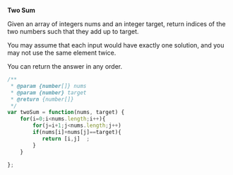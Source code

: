 <b>Two Sum</b>

Given an array of integers nums and an integer target, return indices of the two numbers such that they add up to target.

You may assume that each input would have exactly one solution, and you may not use the same element twice.

You can return the answer in any order.

```javascript
/**
 * @param {number[]} nums
 * @param {number} target
 * @return {number[]}
 */
var twoSum = function(nums, target) {
    for(i=0;i<nums.length;i++){
        for(j=i+1;j<nums.length;j++)
        if(nums[i]+nums[j]==target){
           return [i,j]  ;
        }
    }

};
